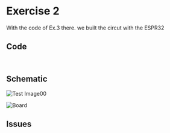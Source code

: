 # Exercise 2

With the code of Ex.3 there. we built the circut with the ESPR32


## Code
 ```Arduino


```


## Schematic 

![Test Image00]()




![Board]()

## Issues


